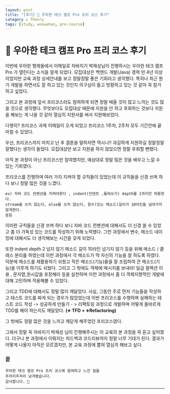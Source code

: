 ```yaml
---
layout: post
title: "[후기] 📖 우아한 테크 캠프 Pro 프리 코스 후기"
category : Theory
tags: [study, woowahan, pre-course]
---
```


# 📖 우아한 테크 캠프 Pro 프리 코스 후기

이번에 우아한 형제들에서 이메일로 자바지기 박재성님이 진행하시는 우아한 테크 캠프 Pro 가 열린다는 소식을 알게 되었다.
모집대상은 백엔드 개발(Java) 경력 만 4년 이상이었지만 교육 과정 상세안내를 보고 정말정말 좋은 기회라고 생각했다.
특히나 최근 뭔가 개발을 하면서도 잘 하고 있는 것인지 의구심이 들고 방황하고 있는 것 같아 꼭 참가하고 싶었다.

그리고 본 과정에 앞서 프리코스라도 참여하게 되면 정말 배울 것이 많고 느끼는 것도 많을 것으로 생각했다.
무엇보다도 모집대상 때문에 지원을 안 하고 후회하는 것보다 지원을 해보는 게 나을 것 같아 열심히 지원서를 써서 지원해보았다.

다행히? 프리코스 과제 이메일이 오게 되었고 프리코스 1주차, 2주차 모두 기간안에 끝마칠 수 있었다.

우선, 프리코스까지 마치고 난 후 결론을 말하자면 역시나!! 과감하게 지원하길 정말정말 잘했다는 생각이 들었다. 
모집대상만 보고 지원을 하지 않았으면 정말 후회할 뻔했다.

아직 본 과정이 아닌 프리코스만 참여했지만, 예상대로 정말 많은 것을 배우고 느낄 수 있는 기회였다.

프리코스를 진행하며 여러 가지 지켜야 할 규칙들이 있었는데 이 규칙들을 신경 쓰며 하다 보니 정말 많은 것을 느꼈다.
   
    ex) 자바 코드 컨벤션을 지켜야한다 , indent(인덴트 ,들여쓰기) depth를 1까지만 허용한다.
    stream을 쓰지 않는다, else를 쓰지 않는다, 함수(또는 메소드)길이가 10라인을 넘어가지 않게한다.
    등등
    
이러한 규칙들을 신경 쓰며 하다 보니 자바 코드 컨벤션에 대해서도 더 신경 쓸 수 있었고 좀 더 가독성 있는 코드를 작성하기 위해 노력했다.
그런 과정에서 변수, 메소드 네이밍에 대해서도 더 생각해보는 시간을 갖게 되었다.

또한 indent depth 2 넘지 않기 메소드 길이 10라인 넘기지 않기 등을 위해 메소드 / 클래스 분리를 하였는데 이런 과정에서
각 메소드가 딱 자신의 기능을 잘 하도록 하였다. 덕분에 메소드를 재활용하기 쉬웠고 작은 메소드(기능)들을 잘 조립하여 
큰 메소드(기능)을 이루게 하기도 쉬웠다. 그리고 그 밖에도 객체에 메시지를 보내라! 일급 컬렉션 이용 , 문자열,원시값을 포장해라 등을 실천하며
이런 과정에서 좀 더 객체지향적인 개발에 대해 고민하며 적용해볼 수 있었다.

그리고 TDD에 대해서도 정말 많이 깨달았다. 사실, 그동안 주로 먼저 기능들을 작성하고 테스트 코드를 짜게 되는 경우가 많았었는데
이번 프리코스를 수행하며 실패하는 테스트 코드 작성 -> 성공하게 만들기 - > 리팩토링 과정으로 개발하며 어떻게 
올바르게 TDD를 해야 하는지도 깨달았다. <b>(※ TFD + ※Refactoring)</b>

그 밖에도 정말 많은 것을 느끼고 깨닫게 해주었던 프리코스였다.

그래서 정말 꼭 자바지기 박재성 님이 진행해주시는 이 교육의 본 과정을 꼭 듣고 싶어졌다.
더구나 본 과정에서 이뤄지는 피드백과 코드리뷰까지 정말 너무 기대가 된다.
결과가 어떻게 나올지 아직은 모르겠지만, 본 교육 과정에 뽑혀 열심히 해보고 싶다.
   
### 끝

    우아한 테크 캠프 Pro 프리 코스에 참여하고 느낀 점을
    주저리주저리 남겨봤습니다.
    감사합니다. 🙏

---------------------------------------------
